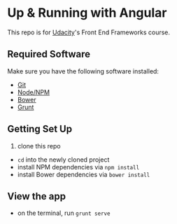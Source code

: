 # Up & Running with Angular

This repo is for [Udacity](https://www.udacity.com/)'s Front End Frameworks course.

## Required Software

Make sure you have the following software installed:

* [Git](https://git-scm.com/)
* [Node/NPM](https://nodejs.org/en/)
* [Bower](http://bower.io/)
* [Grunt](http://gruntjs.com/)

## Getting Set Up

1. clone this repo
* `cd` into the newly cloned project
* install NPM dependencies via `npm install`
* install Bower dependencies via `bower install`

## View the app

* on the terminal, run `grunt serve`
